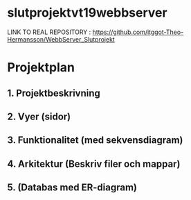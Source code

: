 # slutprojektvt19webbserver

LINK TO REAL REPOSITORY : https://github.com/itggot-Theo-Hermansson/WebbServer_Slutprojekt

# Projektplan

## 1. Projektbeskrivning
## 2. Vyer (sidor)
## 3. Funktionalitet (med sekvensdiagram)
## 4. Arkitektur (Beskriv filer och mappar)
## 5. (Databas med ER-diagram)
